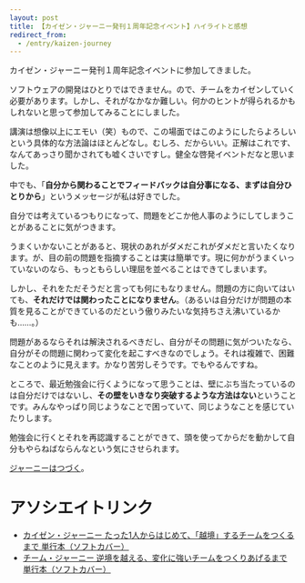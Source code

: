 ```yaml
---
layout: post
title: 【カイゼン・ジャーニー発刊１周年記念イベント】ハイライトと感想
redirect_from:
  - /entry/kaizen-journey
---
```


カイゼン・ジャーニー発刊１周年記念イベントに参加してきました。

ソフトウェアの開発はひとりではできません。ので、チームをカイゼンしていく必要があります。しかし、それがなかなか難しい。何かのヒントが得られるかもしれないと思って参加してみることにしました。

講演は想像以上にエモい（笑）もので、この場面ではこのようにしたらよろしいという具体的な方法論はほとんどなし。むしろ、だからいい。正解はこれです、なんてあっさり聞かされても嘘くさいですし。健全な啓発イベントだなと思いました。

中でも、「**自分から関わることでフィードバックは自分事になる、まずは自分ひとりから**」というメッセージが私は好きでした。

自分では考えているつもりになって、問題をどこか他人事のようにしてしまうことがあることに気がつきます。

うまくいかないことがあると、現状のあれがダメだこれがダメだと言いたくなります。が、目の前の問題を指摘することは実は簡単です。現に何かがうまくいっていないのなら、もっともらしい理屈を並べることはできてしまいます。

しかし、それをただそうだと言っても何にもなりません。問題の方に向いてはいても、**それだけでは関わったことになりません**。（あるいは自分だけが問題の本質を見ることができているのだという傲りみたいな気持ちさえ沸いているかも……。）

問題があるならそれは解決されるべきだし、自分がその問題に気がついたなら、自分がその問題に関わって変化を起こすべきなのでしょう。それは複雑で、困難なことのように見えます。かなり苦労しそうです。でもやるんですね。

ところで、最近勉強会に行くようになって思うことは、壁にぶち当たっているのは自分だけではないし、**その壁をいきなり突破するような方法はない**ということです。みんなやっぱり同じようなことで困っていて、同じようなことを感じていたりします。

勉強会に行くとそれを再認識することができて、頭を使ってからだを動かして自分もやらねばならんなという気にさせられます。

[ジャーニーはつづく](./kaizen-journey-review)。

# アソシエイトリンク

- [カイゼン・ジャーニー たった1人からはじめて、「越境」するチームをつくるまで 単行本（ソフトカバー）](https://www.amazon.co.jp/%E3%82%AB%E3%82%A4%E3%82%BC%E3%83%B3%E3%83%BB%E3%82%B8%E3%83%A3%E3%83%BC%E3%83%8B%E3%83%BC-%E3%81%9F%E3%81%A3%E3%81%9F1%E4%BA%BA%E3%81%8B%E3%82%89%E3%81%AF%E3%81%98%E3%82%81%E3%81%A6%E3%80%81%E3%80%8C%E8%B6%8A%E5%A2%83%E3%80%8D%E3%81%99%E3%82%8B%E3%83%81%E3%83%BC%E3%83%A0%E3%82%92%E3%81%A4%E3%81%8F%E3%82%8B%E3%81%BE%E3%81%A7-%E5%B8%82%E8%B0%B7-%E8%81%A1%E5%95%93/dp/4798153346?__mk_ja_JP=%E3%82%AB%E3%82%BF%E3%82%AB%E3%83%8A&crid=1RXQ617QIMDU&dib=eyJ2IjoiMSJ9.acOZI237TYK7CHwtyVl4Tg.IzxTybNn4H_xuzuakKWjfu9th0YG5VOpuVPnNZXt9Ek&dib_tag=se&keywords=4798153346&qid=1705678476&sprefix=4873118484%2Caps%2C186&sr=8-1&linkCode=ll1&tag=fukuchiharuki-22&linkId=4ecbf978b1dd85a5c5591b96f124e808&language=ja_JP&ref_=as_li_ss_tl)
- [チーム・ジャーニー 逆境を越える、変化に強いチームをつくりあげるまで 単行本（ソフトカバー）](https://www.amazon.co.jp/%E3%83%81%E3%83%BC%E3%83%A0%E3%83%BB%E3%82%B8%E3%83%A3%E3%83%BC%E3%83%8B%E3%83%BC-%E9%80%86%E5%A2%83%E3%82%92%E8%B6%8A%E3%81%88%E3%82%8B%E3%80%81%E5%A4%89%E5%8C%96%E3%81%AB%E5%BC%B7%E3%81%84%E3%83%81%E3%83%BC%E3%83%A0%E3%82%92%E3%81%A4%E3%81%8F%E3%82%8A%E3%81%82%E3%81%92%E3%82%8B%E3%81%BE%E3%81%A7-%E5%B8%82%E8%B0%B7-%E8%81%A1%E5%95%93/dp/4798163635?__mk_ja_JP=%E3%82%AB%E3%82%BF%E3%82%AB%E3%83%8A&crid=2NNSL37LDM409&dib=eyJ2IjoiMSJ9.BlzN_kOvSBB5-trqCZLGZQ.PLb6krcj60VM6QMlz2yUmKJPYaoTN0Ghe-F8NHm_j4A&dib_tag=se&keywords=4798163635&qid=1705678529&sprefix=4798163635%2Caps%2C171&sr=8-1&linkCode=ll1&tag=fukuchiharuki-22&linkId=b25a919ece2224f96dc538ad10e21ff3&language=ja_JP&ref_=as_li_ss_tl)
